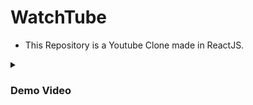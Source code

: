 # WatchTube

- This Repository is a Youtube Clone made in ReactJS.

<details><summary><h3> Demo Video </h3></summary>
  
https://github.com/utkarsh006/WatchTube/assets/94545831/5fd6610b-6642-41b2-843b-0f46e764177c

</details>

